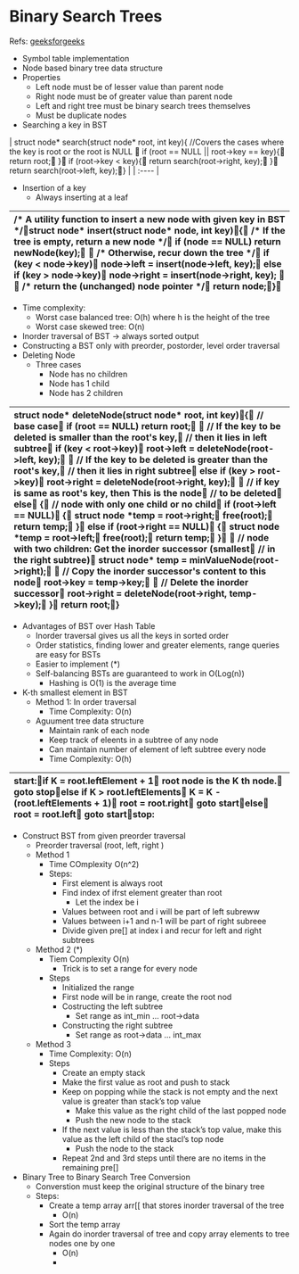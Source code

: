 # Binary Search Trees

Refs: [geeksforgeeks](https://www.geeksforgeeks.org/binary-search-tree-data-structure/) 

* Symbol table implementation   
* Node based binary tree data structure  
* Properties   
  * Left node must be of lesser value than parent node  
  * Right node must be of greater value than parent node  
  * Left and right tree must be binary search trees themselves  
  * Must be duplicate nodes  
* Searching a key in BST

| struct node\* search(struct node\* root, int key){    //Covers the cases where the key is root or the root is NULL    if (root \== NULL || root-\>key \== key){      return root;   }   if  (root-\>key \< key){      return  search(root-\>right, key);   }   return search(root-\>left, key);}   |
| :---- |

* Insertion of a key  
  * Always inserting at a leaf 

| /\* A utility function to insert a new node with given key in BST \*/struct node\* insert(struct node\* node, int key){    /\* If the tree is empty, return a new node \*/    if (node \== NULL) return newNode(key);      /\* Otherwise, recur down the tree \*/    if (key \< node-\>key)        node-\>left  \= insert(node-\>left, key);    else if (key \> node-\>key)        node-\>right \= insert(node-\>right, key);	      /\* return the (unchanged) node pointer \*/    return node;} |
| :---- |

	

* Time complexity:  
  * Worst case balanced tree: O(h) where h is the height of the tree  
  * Worst case skewed tree: O(n)   
* Inorder traversal of BST \-\> always sorted output   
* Constructing a BST only with preorder, postorder, level order traversal  
* Deleting Node   
  * Three cases  
    * Node has no children  
    * Node has 1 child   
    * Node has 2 children 

| struct node\* deleteNode(struct node\* root, int key){    // base case    if (root \== NULL) return root;      // If the key to be deleted is smaller than the root's key,    // then it lies in left subtree    if (key \< root-\>key)        root-\>left \= deleteNode(root-\>left, key);      // If the key to be deleted is greater than the root's key,    // then it lies in right subtree    else if (key \> root-\>key)        root-\>right \= deleteNode(root-\>right, key);      // if key is same as root's key, then This is the node    // to be deleted    else    {        // node with only one child or no child        if (root-\>left \== NULL)        {            struct node \*temp \= root-\>right;            free(root);            return temp;        }        else if (root-\>right \== NULL)        {            struct node \*temp \= root-\>left;            free(root);            return temp;        }          // node with two children: Get the inorder successor (smallest        // in the right subtree)        struct node\* temp \= minValueNode(root-\>right);          // Copy the inorder successor's content to this node        root-\>key \= temp-\>key;          // Delete the inorder successor        root-\>right \= deleteNode(root-\>right, temp-\>key);    }    return root;} |
| :---- |

 

* Advantages of BST over Hash Table   
  * Inorder traversal gives us all the keys in sorted order   
  * Order statistics, finding lower and greater elements, range queries are easy for BSTs   
  * Easier to implement (\*)   
  * Self-balancing BSTs are guaranteed to work in O(Log(n))   
    * Hashing is O(1) is the average time   
* K-th smallest element in BST   
  * Method 1: In order traversal   
    * Time Complexity: O(n)  
  * Aguument tree data structure  
    * Maintain rank of each node   
    * Keep track of eleents in a subtree of any node   
    * Can maintain number of element of left subtree every node  
    * Time Complexity: O(h)

| start:if K \= root.leftElement \+ 1   root node is the K th node.   goto stopelse if K \> root.leftElements   K \= K \- (root.leftElements \+ 1)   root \= root.right   goto startelse   root \= root.left   goto startstop: |
| :---- |

* Construct BST from given preorder traversal  
  * Preorder traversal (root, left, right )  
  * Method 1  
    * Time COmplexity O(n^2)  
    * Steps:  
      * First element is always root   
      * Find index of ifrst element greater than root   
        * Let the index be i   
      * Values between root and i will be part of left subreww  
      * Values between i+1 and n-1 will be part of right subreee  
      * Divide given pre\[\] at index i and recur for left and right subtrees   
  * Method 2 (\*)  
    * Tiem Complexity O(n)  
      * Trick is to set a range  for every node   
    * Steps  
      * Initialized the range   
      * First node will be in range, create the root nod   
      * Costructing the left subtree  
        * Set range as int\_min … root-\>data  
      * Constructing the right subtree  
        * Set range as root-\>data … int\_max  
  * Method 3   
    * Time Complexity: O(n)  
    * Steps  
      * Create an empty stack   
      * Make the first value as root and push to stack   
      * Keep on popping while the stack is not empty and the next value is greater than stack’s top value   
        * Make this value as the right child of the last popped node   
        * Push the new node to the stack   
      * If the next value is less than the stack’s top value, make this value as the left child of the stacl’s top node   
        * Push the node to the stack   
      * Repeat 2nd and 3rd steps until there are no items in the remaining pre\[\]  
* Binary Tree to Binary Search Tree Conversion   
  * Converstion must keep the original structure of the binary tree  
  * Steps:  
    * Create a temp array arr\[\[ that stores inorder traversal of the tree  
      * O(n)  
    * Sort the temp array   
    * Again do inorder traversal of tree and copy array elements to tree nodes one by one   
      * O(n)  
      * 